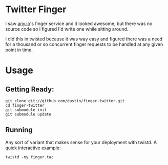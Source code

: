 # Twitter Finger

I saw [any.io](http://any.io)'s finger service and it looked awesome,
but there was no source code so I figured I'd write one while sitting
around.

I did this in twisted because it was way easy and figured there was a
need for a thousand or so concurrent finger requests to be handled at
any given point in time.

# Usage

## Getting Ready:

    git clone git://github.com/dustin/finger-twitter.git
    cd finger-twitter
    git submodule init
    git submodule update

## Running

Any sort of variant that makes sense for your deployment with twistd.
A quick interactive example:

    twistd -ny finger.tac
